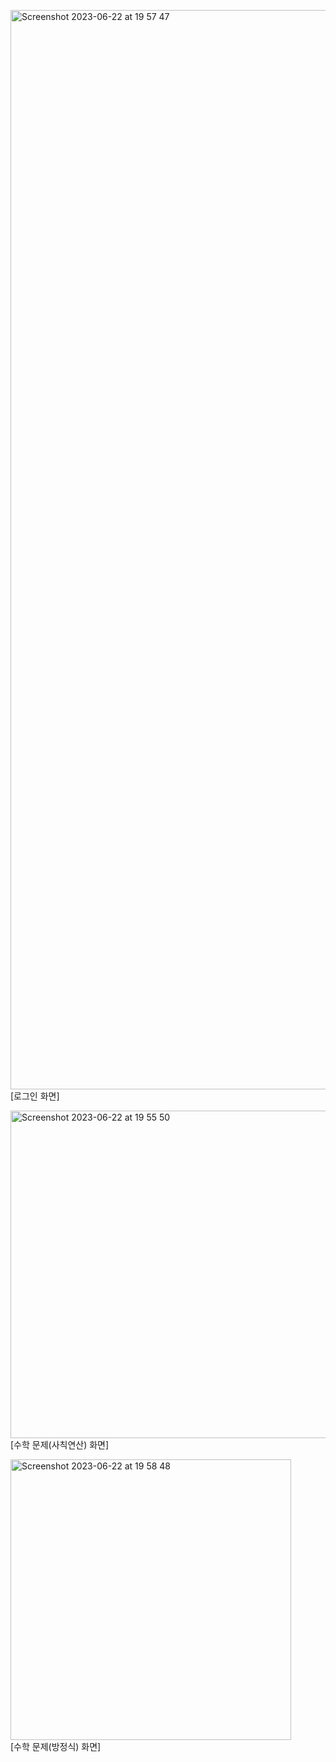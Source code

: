 <img width="1727" alt="Screenshot 2023-06-22 at 19 57 47" src="https://github.com/hackersground-kr/httpsgithubcomhackersground-krteamjincheolreal/assets/49835246/94893d9b-ff63-4ded-b901-937a4ba5115e"><br>
[로그인 화면]<br>

<img width="524" alt="Screenshot 2023-06-22 at 19 55 50" src="https://github.com/hackersground-kr/httpsgithubcomhackersground-krteamjincheolreal/assets/49835246/2985d827-a105-416c-b7c5-914b759a7401"><br>
[수학 문제(사칙연산) 화면]<br>

<img width="449" alt="Screenshot 2023-06-22 at 19 58 48" src="https://github.com/hackersground-kr/httpsgithubcomhackersground-krteamjincheolreal/assets/49835246/4b3e53f1-734c-42f6-8662-82d895093d8a"><br>
[수학 문제(방정식) 화면]<br>

